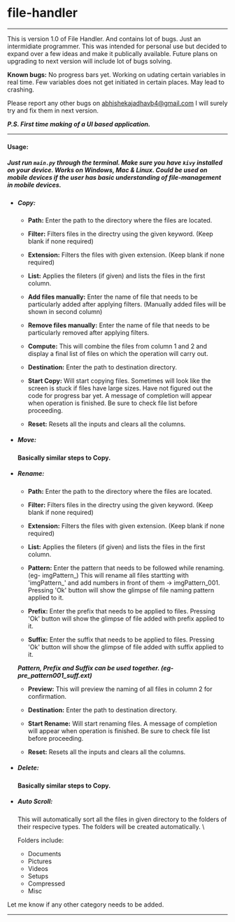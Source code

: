 # file-handler

---
This is version 1.0 of File Handler. And contains lot of bugs. Just an intermidiate programmer. This was intended for personal use but decided to expand over a few ideas and make it publically available. Future plans on upgrading to next version will include lot of bugs solving.

**Known bugs:** No progress bars yet. Working on udating certain variables in real time.
            Few variables does not get initiated in certain places. May lead to crashing.

Please report any other bugs on abhishekajadhavb4@gmail.com I will surely try and fix them in next version.

_**P.S. First time making of a UI based application.**_

---
#### Usage:

##### Just run `main.py` through the terminal. Make sure you have `kivy` installed on your device. Works on Windows, Mac & Linux. Could be used on mobile devices if the user has basic understanding of file-management in mobile devices.

- ##### Copy:
    - **Path:** Enter the path to the directory where the files are located.

    - **Filter:** Filters files in the directry using the given keyword. (Keep blank if none required)

    - **Extension:** Filters the files with given extension. (Keep blank if none required)

    - **List:** Applies the fileters (if given) and lists the files in the first column.

    - **Add files manually:** Enter the name of file that needs to be particularly added after applying filters. (Manually added files will be shown in second column)

    - **Remove files manually:** Enter the name of file that needs to be particularly removed after applying filters.

    - **Compute:** This will combine the files from column 1 and 2 and display a final list of files on which the operation will carry out.

    - **Destination:** Enter the path to destination directory.

    - **Start Copy:** Will start copying files. Sometimes will look like the screen is stuck if files have large sizes. Have not figured out the code for progress bar yet. A message of completion will appear when operation is finished. Be sure to check file list before proceeding.

    - **Reset:** Resets all the inputs and clears all the columns.

- ##### Move:
    **Basically similar steps to Copy.**

- ##### Rename:
    - **Path:** Enter the path to the directory where the files are located.

    - **Filter:** Filters files in the directry using the given keyword. (Keep blank if none required)

    - **Extension:** Filters the files with given extension. (Keep blank if none required)

    - **List:** Applies the fileters (if given) and lists the files in the first column.

    - **Pattern:** Enter the pattern that needs to be followed while renaming. (eg- imgPattern_) This will rename all files startting with 'imgPattern_' and add numbers in front of them -> imgPattern_001. Pressing 'Ok' button will show the glimpse of file naming pattern applied to it.

    - **Prefix:** Enter the prefix that needs to be applied to files. Pressing 'Ok' button will show the glimpse of file added with prefix applied to it.

    - **Suffix:** Enter the suffix that needs to be applied to files. Pressing 'Ok' button will show the glimpse of file added with suffix applied to it.

    _**Pattern, Prefix and Suffix can be used together. (eg- pre_pattern001_suff.ext)**_

    - **Preview:** This will preview the naming of all files in column 2 for confirmation.

    - **Destination:** Enter the path to destination directory.

    - **Start Rename:** Will start renaming files. A message of completion will appear when operation is finished. Be sure to check file list before proceeding.

    - **Reset:** Resets all the inputs and clears all the columns.

- ##### Delete:
    **Basically similar steps to Copy.**

- ##### Auto Scroll:
    This will automatically sort all the files in given directory to the folders of their respecive types. The folders will be created automatically. \

    Folders include:
    - Documents
    - Pictures
    - Videos
    - Setups
    - Compressed
    - Misc

 Let me know if any other category needs to be added.

---
